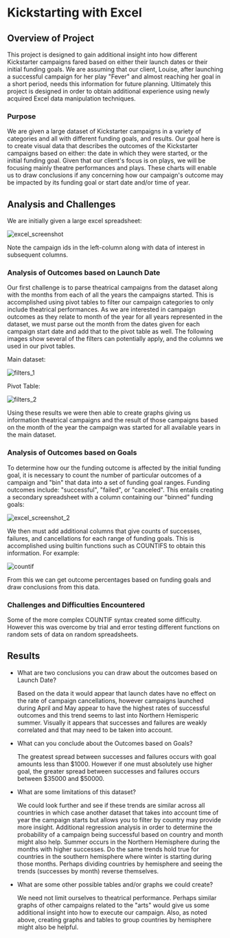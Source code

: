 # Kickstarting with Excel  
## Overview of Project  
This project is designed to gain additional insight into how different Kickstarter campaigns fared based on either their launch dates or their initial funding goals. We are assuming that our client, Louise, after launching a successful campaign for her play "Fever" and almost reaching her goal in a short period, needs this information for future planning. Ultimately this project is designed in order to obtain additional experience using newly acquired Excel data manipulation techniques.  
### Purpose 
We are given a large dataset of Kickstarter campaigns in a variety of categories and all with different funding goals, and results. Our goal here is to create visual data that describes the outcomes of the Kickstarter campaigns based on either: the date in which they were started, or the initial funding goal. Given that our client's focus is on plays, we will be focusing mainly theatre performances and plays. These charts will enable us to draw conclusions if any concerning how our campaign's outcome may be impacted by its funding goal or start date and/or time of year.
## Analysis and Challenges 

We are initially given a large excel spreadsheet:  

![excel_screenshot](https://user-images.githubusercontent.com/60231630/134794628-390354ec-cb7f-4805-a24f-d80611251866.png)

Note the campaign ids in the left-column along with data of interest in subsequent columns. 

### Analysis of Outcomes based on Launch Date

Our first challenge is to parse theatrical campaigns from the dataset along with the months from each of all the years the campaigns started.  This is accomplished using pivot tables to filter our campaign categories to only include theatrical performances. As we are interested in campaign outcomes as they relate to month of the year for all years represented in the dataset, we must parse out the month from the dates given for each campaign start date and add that to the pivot table as well.  The following images show several of the filters can potentially apply, and the columns we used in our pivot tables. 

Main dataset:

![filters_1](https://user-images.githubusercontent.com/60231630/134794887-165b376d-d1c3-407c-b758-6527129d38a5.png)

Pivot Table:

![filters_2](https://user-images.githubusercontent.com/60231630/134794894-1fe5db88-7df8-46e0-a210-b9d23cfcafc7.png)

Using these results we were then able to create graphs giving us information theatrical campaigns and the result of those campaigns based on the month of the year the campaign was started for all available years in the main dataset.

### Analysis of Outcomes based on Goals 
To determine how our the funding outcome is affected by the initial funding goal, it is necessary to count the number of particular outcomes of a campaign and "bin" that data into a set of funding goal ranges. Funding outcomes include: "successful", "failed", or "canceled". This entails creating a secondary spreadsheet with a column containing our "binned" funding goals:

![excel_screenshot_2](https://user-images.githubusercontent.com/60231630/134795046-b5c9548b-e409-4bbe-aa7c-69a40f15bf5a.png)

We then must add additional columns that give counts of successes, failures, and cancellations for each range of funding goals. This is accomplished using builtin functions such as COUNTIFS to obtain this information. For example:

![countif](https://user-images.githubusercontent.com/60231630/134795188-8b7d81db-b477-437e-ba8e-be24493f18af.png)

From this we can get outcome percentages based on funding goals and draw conclusions from this data. 



### Challenges and Difficulties Encountered  

Some of the more complex COUNTIF syntax created some difficulty. However this was overcome by trial and error testing different functions on random sets of data on random spreadsheets.

## Results  
- What are two conclusions you can draw about the outcomes based on Launch Date?  
  
  Based on the data it would appear that launch dates have no effect on the rate of campaign cancellations, however campaigns launched during April and May appear to   have the highest rates of successful outcomes and this trend seems to last into Northern Hemisperic summer. Visually it appears that successes and failures are       weakly correlated and that may need to be taken into account.
  
- What can you conclude about the Outcomes based on Goals?  
  
  The greatest spread between successes and failures occurs with goal amounts less than $1000. However if one must absolutely use higher goal, the greater spread       between successes and failures occurs between $35000 and $50000.
  
- What are some limitations of this dataset?  
  
  We could look further and see  if these trends are similar across all countries in which case another dataset that takes into account time of year the campaign       starts but allows you to filter by country may provide more insight. Additional regression analysis in order to determine the probability of a campaign being         successful based on country and month might also help.  Summer occurs in the Northern Hemisphere during the months with higher successes. Do the same trends hold     true for countries in the southern hemisphere where winter is starting during those months. Perhaps dividing countries by hemisphere and seeing the trends             (successes by month) reverse themselves.

- What are some other possible tables and/or graphs we could create?  

  We need not limit ourselves to theatrical performance. Perhaps similar graphs of other campaigns related to the "arts" would give us some additional insight into     how to execute our campaign. Also, as noted above, creating graphs and tables to group countries by hemisphere might also be helpful.
